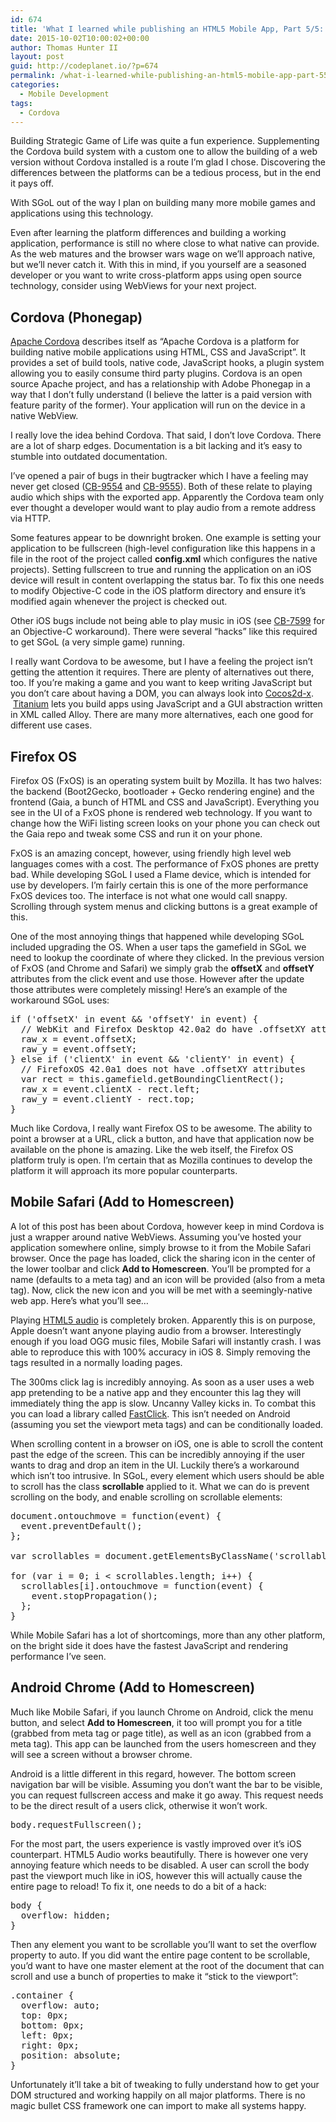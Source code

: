```yaml
---
id: 674
title: 'What I learned while publishing an HTML5 Mobile App, Part 5/5: Ecosystem Opinions'
date: 2015-10-02T10:00:02+00:00
author: Thomas Hunter II
layout: post
guid: http://codeplanet.io/?p=674
permalink: /what-i-learned-while-publishing-an-html5-mobile-app-part-55-ecosystem-opinions/
categories:
  - Mobile Development
tags:
  - Cordova
---
```

Building Strategic Game of Life was quite a fun experience. Supplementing the Cordova build system with a custom one to allow the building of a web version without Cordova installed is a route I&#8217;m glad I chose. Discovering the differences between the platforms can be a tedious process, but in the end it pays off.

With SGoL out of the way I plan on building many more mobile games and applications using this technology.

Even after learning the platform differences and building a working application, performance is still no where close to what native can provide. As the web matures and the browser wars wage on we&#8217;ll approach native, but we&#8217;ll never catch it. With this in mind, if you yourself are a seasoned developer or you want to write cross-platform apps using open source technology, consider using WebViews for your next project.

## Cordova (Phonegap)

[Apache Cordova](https://cordova.apache.org/) describes itself as &#8220;Apache Cordova is a platform for building native mobile applications using HTML, CSS and JavaScript&#8221;. It provides a set of build tools, native code, JavaScript hooks, a plugin system allowing you to easily consume third party plugins. Cordova is an open source Apache project, and has a relationship with Adobe Phonegap in a way that I don&#8217;t fully understand (I believe the latter is a paid version with feature parity of the former). Your application will run on the device in a native WebView.

I really love the idea behind Cordova. That said, I don&#8217;t love Cordova. There are a lot of sharp edges. Documentation is a bit lacking and it&#8217;s easy to stumble into outdated documentation.

I&#8217;ve opened a pair of bugs in their bugtracker which I have a feeling may never get closed ([CB-9554](https://issues.apache.org/jira/browse/CB-9554) and [CB-9555](https://issues.apache.org/jira/browse/CB-9555)). Both of these relate to playing audio which ships with the exported app. Apparently the Cordova team only ever thought a developer would want to play audio from a remote address via HTTP.

Some features appear to be downright broken. One example is setting your application to be fullscreen (high-level configuration like this happens in a file in the root of the project called **config.xml** which configures the native projects). Setting fullscreen to true and running the application on an iOS device will result in content overlapping the status bar. To fix this one needs to modify Objective-C code in the iOS platform directory and ensure it&#8217;s modified again whenever the project is checked out.

Other iOS bugs include not being able to play music in iOS (see [CB-7599](https://issues.apache.org/jira/browse/CB-7599) for an Objective-C workaround). There were several &#8220;hacks&#8221; like this required to get SGoL (a very simple game) running.

I really want Cordova to be awesome, but I have a feeling the project isn&#8217;t getting the attention it requires. There are plenty of alternatives out there, too. If you&#8217;re making a game and you want to keep writing JavaScript but you don&#8217;t care about having a DOM, you can always look into [Cocos2d-x](http://www.cocos2d-x.org/wiki/Cocos2d-x).  [Titanium](http://www.appcelerator.org/#titanium) lets you build apps using JavaScript and a GUI abstraction written in XML called Alloy. There are many more alternatives, each one good for different use cases.

## Firefox OS

Firefox OS (FxOS) is an operating system built by Mozilla. It has two halves: the backend (Boot2Gecko, bootloader + Gecko rendering engine) and the frontend (Gaia, a bunch of HTML and CSS and JavaScript). Everything you see in the UI of a FxOS phone is rendered web technology. If you want to change how the WiFi listing screen looks on your phone you can check out the Gaia repo and tweak some CSS and run it on your phone.

FxOS is an amazing concept, however, using friendly high level web languages comes with a cost. The performance of FxOS phones are pretty bad. While developing SGoL I used a Flame device, which is intended for use by developers. I&#8217;m fairly certain this is one of the more performance FxOS devices too. The interface is not what one would call snappy. Scrolling through system menus and clicking buttons is a great example of this.

One of the most annoying things that happened while developing SGoL included upgrading the OS. When a user taps the gamefield in SGoL we need to lookup the coordinate of where they clicked. In the previous version of FxOS (and Chrome and Safari) we simply grab the **offsetX** and **offsetY** attributes from the click event and use those. However after the update those attributes were completely missing! Here&#8217;s an example of the workaround SGoL uses:

<pre class="">if ('offsetX' in event && 'offsetY' in event) {
  // WebKit and Firefox Desktop 42.0a2 do have .offsetXY attributes
  raw_x = event.offsetX;
  raw_y = event.offsetY;
} else if ('clientX' in event && 'clientY' in event) {
  // FirefoxOS 42.0a1 does not have .offsetXY attributes
  var rect = this.gamefield.getBoundingClientRect();
  raw_x = event.clientX - rect.left;
  raw_y = event.clientY - rect.top;
}</pre>

Much like Cordova, I really want Firefox OS to be awesome. The ability to point a browser at a URL, click a button, and have that application now be available on the phone is amazing. Like the web itself, the Firefox OS platform truly is open. I&#8217;m certain that as Mozilla continues to develop the platform it will approach its more popular counterparts.

## Mobile Safari (Add to Homescreen)

A lot of this post has been about Cordova, however keep in mind Cordova is just a wrapper around native WebViews. Assuming you&#8217;ve hosted your application somewhere online, simply browse to it from the Mobile Safari browser. Once the page has loaded, click the sharing icon in the center of the lower toolbar and click **Add to Homescreen**. You&#8217;ll be prompted for a name (defaults to a meta tag) and an icon will be provided (also from a meta tag). Now, click the new icon and you will be met with a seemingly-native web app. Here&#8217;s what you&#8217;ll see&#8230;

Playing [HTML5 audio](https://developer.mozilla.org/en-US/docs/Web/Guide/HTML/Using_HTML5_audio_and_video) is completely broken. Apparently this is on purpose, Apple doesn&#8217;t want anyone playing audio from a browser. Interestingly enough if you load OGG music files, Mobile Safari will instantly crash. I was able to reproduce this with 100% accuracy in iOS 8. Simply removing the **<audio>** tags resulted in a normally loading pages.

The 300ms click lag is incredibly annoying. As soon as a user uses a web app pretending to be a native app and they encounter this lag they will immediately thing the app is slow. Uncanny Valley kicks in. To combat this you can load a library called [FastClick](https://github.com/ftlabs/fastclick). This isn&#8217;t needed on Android (assuming you set the viewport meta tags) and can be conditionally loaded.

When scrolling content in a browser on iOS, one is able to scroll the content past the edge of the screen. This can be incredibly annoying if the user wants to drag and drop an item in the UI. Luckily there&#8217;s a workaround which isn&#8217;t too intrusive. In SGoL, every element which users should be able to scroll has the class **scrollable** applied to it. What we can do is prevent scrolling on the body, and enable scrolling on scrollable elements:

<pre class="">document.ontouchmove = function(event) {
  event.preventDefault();
};

var scrollables = document.getElementsByClassName('scrollable');

for (var i = 0; i &lt; scrollables.length; i++) {
  scrollables[i].ontouchmove = function(event) {
    event.stopPropagation();
  };
}</pre>

While Mobile Safari has a lot of shortcomings, more than any other platform, on the bright side it does have the fastest JavaScript and rendering performance I&#8217;ve seen.

## Android Chrome (Add to Homescreen)

Much like Mobile Safari, if you launch Chrome on Android, click the menu button, and select **Add to Homescreen**, it too will prompt you for a title (grabbed from meta tag or page title), as well as an icon (grabbed from a meta tag). This app can be launched from the users homescreen and they will see a screen without a browser chrome.

Android is a little different in this regard, however. The bottom screen navigation bar will be visible. Assuming you don&#8217;t want the bar to be visible, you can request fullscreen access and make it go away. This request needs to be the direct result of a users click, otherwise it won&#8217;t work.

<pre class="">body.requestFullscreen();</pre>

For the most part, the users experience is vastly improved over it&#8217;s iOS counterpart. HTML5 Audio works beautifully. There is however one very annoying feature which needs to be disabled. A user can scroll the body past the viewport much like in iOS, however this will actually cause the entire page to reload! To fix it, one needs to do a bit of a hack:

<pre class="">body {
  overflow: hidden;
}</pre>

Then any element you want to be scrollable you&#8217;ll want to set the overflow property to auto. If you did want the entire page content to be scrollable, you&#8217;d want to have one master element at the root of the document that can scroll and use a bunch of properties to make it &#8220;stick to the viewport&#8221;:

<pre class="">.container {
  overflow: auto;
  top: 0px;
  bottom: 0px;
  left: 0px;
  right: 0px;
  position: absolute;
}</pre>

Unfortunately it&#8217;ll take a bit of tweaking to fully understand how to get your DOM structured and working happily on all major platforms. There is no magic bullet CSS framework one can import to make all systems happy.